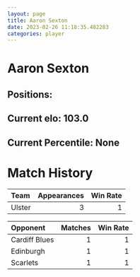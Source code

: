 ```yaml
---  
layout: page  
title: Aaron Sexton  
date: 2023-02-26 11:18:35.482283  
categories: player  
---
```

# Aaron Sexton

## Positions: 

## Current elo: 103.0

## Current Percentile: None

# Match History


| Team   |   Appearances |   Win Rate |
|:-------|--------------:|-----------:|
| Ulster |             3 |          1 |

| Opponent      |   Matches |   Win Rate |
|:--------------|----------:|-----------:|
| Cardiff Blues |         1 |          1 |
| Edinburgh     |         1 |          1 |
| Scarlets      |         1 |          1 |
